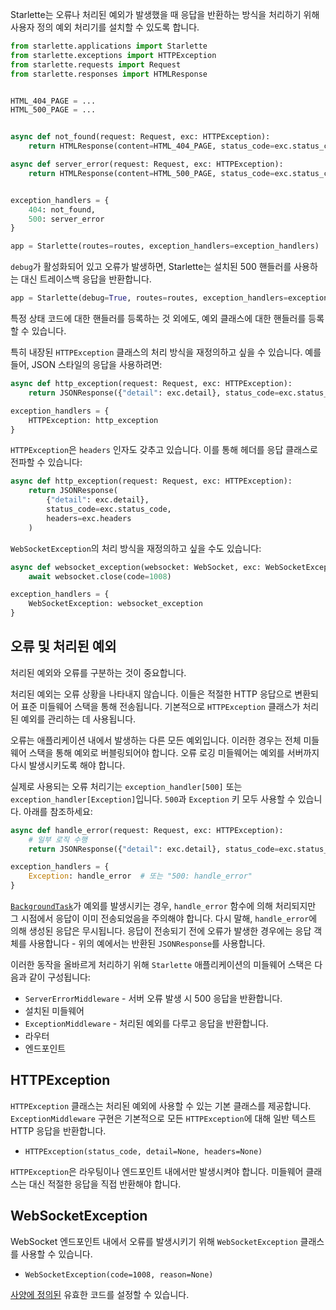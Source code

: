 Starlette는 오류나 처리된 예외가 발생했을 때 응답을 반환하는 방식을 처리하기 위해 사용자 정의 예외 처리기를 설치할 수 있도록 합니다.

```python
from starlette.applications import Starlette
from starlette.exceptions import HTTPException
from starlette.requests import Request
from starlette.responses import HTMLResponse


HTML_404_PAGE = ...
HTML_500_PAGE = ...


async def not_found(request: Request, exc: HTTPException):
    return HTMLResponse(content=HTML_404_PAGE, status_code=exc.status_code)

async def server_error(request: Request, exc: HTTPException):
    return HTMLResponse(content=HTML_500_PAGE, status_code=exc.status_code)


exception_handlers = {
    404: not_found,
    500: server_error
}

app = Starlette(routes=routes, exception_handlers=exception_handlers)
```

`debug`가 활성화되어 있고 오류가 발생하면, Starlette는 설치된 500 핸들러를 사용하는 대신 트레이스백 응답을 반환합니다.

```python
app = Starlette(debug=True, routes=routes, exception_handlers=exception_handlers)
```

특정 상태 코드에 대한 핸들러를 등록하는 것 외에도, 예외 클래스에 대한 핸들러를 등록할 수 있습니다.

특히 내장된 `HTTPException` 클래스의 처리 방식을 재정의하고 싶을 수 있습니다. 예를 들어, JSON 스타일의 응답을 사용하려면:

```python
async def http_exception(request: Request, exc: HTTPException):
    return JSONResponse({"detail": exc.detail}, status_code=exc.status_code)

exception_handlers = {
    HTTPException: http_exception
}
```

`HTTPException`은 `headers` 인자도 갖추고 있습니다. 이를 통해 헤더를 응답 클래스로 전파할 수 있습니다:

```python
async def http_exception(request: Request, exc: HTTPException):
    return JSONResponse(
        {"detail": exc.detail},
        status_code=exc.status_code,
        headers=exc.headers
    )
```

`WebSocketException`의 처리 방식을 재정의하고 싶을 수도 있습니다:

```python
async def websocket_exception(websocket: WebSocket, exc: WebSocketException):
    await websocket.close(code=1008)

exception_handlers = {
    WebSocketException: websocket_exception
}
```

## 오류 및 처리된 예외

처리된 예외와 오류를 구분하는 것이 중요합니다.

처리된 예외는 오류 상황을 나타내지 않습니다. 이들은 적절한 HTTP 응답으로 변환되어 표준 미들웨어 스택을 통해 전송됩니다. 기본적으로 `HTTPException` 클래스가 처리된 예외를 관리하는 데 사용됩니다.

오류는 애플리케이션 내에서 발생하는 다른 모든 예외입니다. 이러한 경우는 전체 미들웨어 스택을 통해 예외로 버블링되어야 합니다. 오류 로깅 미들웨어는 예외를 서버까지 다시 발생시키도록 해야 합니다.

실제로 사용되는 오류 처리기는 `exception_handler[500]` 또는 `exception_handler[Exception]`입니다. `500`과 `Exception` 키 모두 사용할 수 있습니다. 아래를 참조하세요:

```python
async def handle_error(request: Request, exc: HTTPException):
    # 일부 로직 수행
    return JSONResponse({"detail": exc.detail}, status_code=exc.status_code)

exception_handlers = {
    Exception: handle_error  # 또는 "500: handle_error"
}
```

[`BackgroundTask`](https://www.starlette.io/background/)가 예외를 발생시키는 경우, `handle_error` 함수에 의해 처리되지만 그 시점에서 응답이 이미 전송되었음을 주의해야 합니다. 다시 말해, `handle_error`에 의해 생성된 응답은 무시됩니다. 응답이 전송되기 전에 오류가 발생한 경우에는 응답 객체를 사용합니다 - 위의 예에서는 반환된 `JSONResponse`를 사용합니다.

이러한 동작을 올바르게 처리하기 위해 `Starlette` 애플리케이션의 미들웨어 스택은 다음과 같이 구성됩니다:

* `ServerErrorMiddleware` - 서버 오류 발생 시 500 응답을 반환합니다.
* 설치된 미들웨어
* `ExceptionMiddleware` - 처리된 예외를 다루고 응답을 반환합니다.
* 라우터
* 엔드포인트

## HTTPException

`HTTPException` 클래스는 처리된 예외에 사용할 수 있는 기본 클래스를 제공합니다. `ExceptionMiddleware` 구현은 기본적으로 모든 `HTTPException`에 대해 일반 텍스트 HTTP 응답을 반환합니다.

* `HTTPException(status_code, detail=None, headers=None)`

`HTTPException`은 라우팅이나 엔드포인트 내에서만 발생시켜야 합니다. 미들웨어 클래스는 대신 적절한 응답을 직접 반환해야 합니다.

## WebSocketException

WebSocket 엔드포인트 내에서 오류를 발생시키기 위해 `WebSocketException` 클래스를 사용할 수 있습니다.

* `WebSocketException(code=1008, reason=None)`

[사양에 정의된](https://tools.ietf.org/html/rfc6455#section-7.4.1) 유효한 코드를 설정할 수 있습니다.
